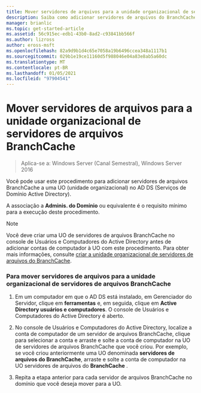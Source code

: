 ```yaml
---
title: Mover servidores de arquivos para a unidade organizacional de servidores de arquivos BranchCache
description: Saiba como adicionar servidores de arquivos do BranchCache a uma UO (unidade organizacional) no Active Directory Domain Services (AD DS).
manager: brianlic
ms.topic: get-started-article
ms.assetid: 56c915ec-edb1-43b0-8ad2-c93841bb566f
ms.author: lizross
author: eross-msft
ms.openlocfilehash: 82a9d9b1d4c65e7058a19b6496ccea348a1117b1
ms.sourcegitcommit: 029b1e19ce11160d5f988046e04a83e8ab5a60dc
ms.translationtype: MT
ms.contentlocale: pt-BR
ms.lasthandoff: 01/05/2021
ms.locfileid: "97904541"
---
```

# <a name="move-file-servers-to-the-branchcache-file-servers-organizational-unit"></a>Mover servidores de arquivos para a unidade organizacional de servidores de arquivos BranchCache

>Aplica-se a: Windows Server (Canal Semestral), Windows Server 2016

Você pode usar este procedimento para adicionar servidores de arquivos BranchCache a uma UO (unidade organizacional) no AD DS (Serviços de Domínio Active Directory).

A associação a **Adminis. do Domínio** ou equivalente é o requisito mínimo para a execução deste procedimento.

> [!NOTE]
> Você deve criar uma UO de servidores de arquivos BranchCache no console de Usuários e Computadores do Active Directory antes de adicionar contas de computador à UO com este procedimento. Para obter mais informações, consulte [criar a unidade organizacional de servidores de arquivos do BranchCache](../../branchcache/deploy/Create-the-BranchCache-File-Servers-Organizational-Unit.md).

### <a name="to-move-file-servers-to-the-branchcache-file-servers-organizational-unit"></a>Para mover servidores de arquivos para a unidade organizacional de servidores de arquivos BranchCache

1.  Em um computador em que o AD DS está instalado, em Gerenciador do Servidor, clique em **ferramentas** e, em seguida, clique em **Active Directory usuários e computadores**. O console de Usuários e Computadores do Active Directory é aberto.

2.  No console de Usuários e Computadores do Active Directory, localize a conta de computador de um servidor de arquivos BranchCache, clique para selecionar a conta e arraste e solte a conta de computador na UO de servidores de arquivos BranchCache que você criou. Por exemplo, se você criou anteriormente uma UO denominada **servidores de arquivos do BranchCache**, arraste e solte a conta de computador na UO servidores de arquivos do **BranchCache** .

3.  Repita a etapa anterior para cada servidor de arquivos BranchCache no domínio que você deseja mover para a UO.



